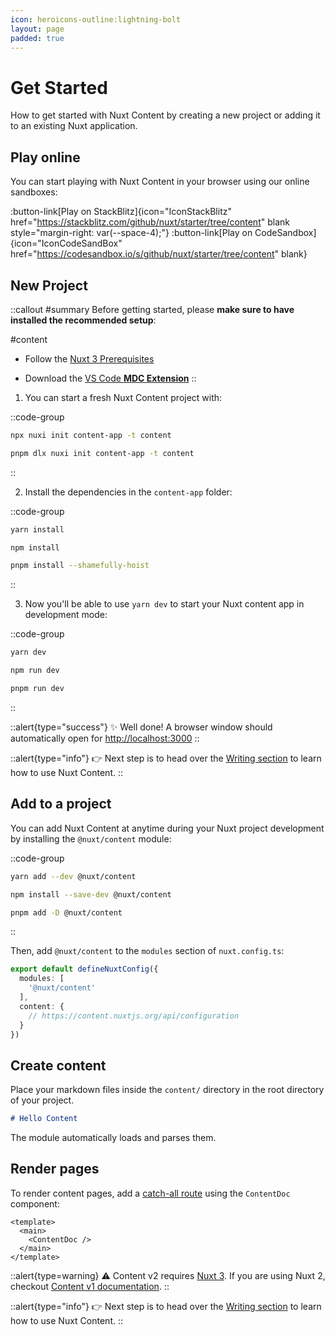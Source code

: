 ```yaml
---
icon: heroicons-outline:lightning-bolt
layout: page
padded: true
---
```


# Get Started

How to get started with Nuxt Content by creating a new project or adding it to an existing Nuxt application.

## Play online

You can start playing with Nuxt Content in your browser using our online sandboxes:

:button-link[Play on StackBlitz]{icon="IconStackBlitz" href="https://stackblitz.com/github/nuxt/starter/tree/content" blank style="margin-right: var(--space-4);"}
:button-link[Play on CodeSandbox]{icon="IconCodeSandBox" href="https://codesandbox.io/s/github/nuxt/starter/tree/content" blank}

## New Project

::callout
#summary
Before getting started, please **make sure to have installed the recommended setup**:

#content
* Follow the [Nuxt 3 Prerequisites](https://v3.nuxtjs.org/getting-started/quick-start#prerequisites)

* Download the [VS Code **MDC Extension**](https://marketplace.visualstudio.com/items?itemName=Nuxt.mdc)
::

1. You can start a fresh Nuxt Content project with:

::code-group
  ```bash [npx]
  npx nuxi init content-app -t content
  ```
  ```bash [pnpm]
  pnpm dlx nuxi init content-app -t content
  ```
::

2. Install the dependencies in the `content-app` folder:

::code-group
  ```bash [yarn]
  yarn install
  ```
  ```bash [npm]
  npm install
  ```
  ```bash [pnpm]
  pnpm install --shamefully-hoist
  ```
::

3. Now you'll be able to use `yarn dev` to start your Nuxt content app in development mode:

::code-group

```bash [yarn]
yarn dev
```

```bash [npm]
npm run dev
```

```bash [pnpm]
pnpm run dev
```

::

::alert{type="success"}
✨ Well done! A browser window should automatically open for <http://localhost:3000>
::

::alert{type="info"}
👉 Next step is to head over the [Writing section](/guide/writing/content-directory) to learn how to use Nuxt Content.
::

## Add to a project

You can add Nuxt Content at anytime during your Nuxt project development by installing the `@nuxt/content` module:

::code-group
  ```bash [yarn]
  yarn add --dev @nuxt/content
  ```
  ```bash [npm]
  npm install --save-dev @nuxt/content
  ```
  ```bash [pnpm]
  pnpm add -D @nuxt/content
  ```
::

Then, add `@nuxt/content` to the `modules` section of `nuxt.config.ts`:

```ts [nuxt.config.ts]
export default defineNuxtConfig({
  modules: [
    '@nuxt/content'
  ],
  content: {
    // https://content.nuxtjs.org/api/configuration
  }
})
```

## Create content

Place your markdown files inside the `content/` directory in the root directory of your project.

```md [content/index.md]
# Hello Content
```

The module automatically loads and parses them.

## Render pages

To render content pages, add a [catch-all route](https://v3.nuxtjs.org/guide/directory-structure/pages/#catch-all-route) using the `ContentDoc` component:

```vue [pages/[...slug].vue]
<template>
  <main>
    <ContentDoc />
  </main>
</template>
```

::alert{type=warning}
⚠️ Content v2 requires [Nuxt 3](https://v3.nuxtjs.org). If you are using Nuxt 2, checkout [Content v1 documentation](https://content.nuxtjs.org/v1/getting-started/installation).
::

::alert{type="info"}
👉 Next step is to head over the [Writing section](/guide/writing/content-directory) to learn how to use Nuxt Content.
::
